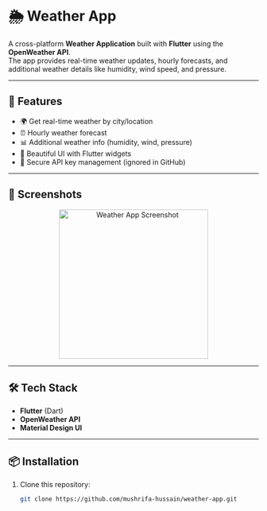 # 🌦️ Weather App

A cross-platform **Weather Application** built with **Flutter** using the **OpenWeather API**.  
The app provides real-time weather updates, hourly forecasts, and additional weather details like humidity, wind speed, and pressure.

---

## 🚀 Features
- 🌍 Get real-time weather by city/location
- ⏰ Hourly weather forecast
- 📊 Additional weather info (humidity, wind, pressure)
- 📱 Beautiful UI with Flutter widgets
- 🔑 Secure API key management (ignored in GitHub)

---

## 📸 Screenshots
<p align="center">
  <img src="https://github.com/user-attachments/assets/19007f38-b134-4803-a71e-df6e80b2284d" alt="Weather App Screenshot" width="300"/>
</p>

---

## 🛠️ Tech Stack
- **Flutter** (Dart)
- **OpenWeather API**
- **Material Design UI**

---

## 📦 Installation

1. Clone this repository:
   ```bash
   git clone https://github.com/mushrifa-hussain/weather-app.git

